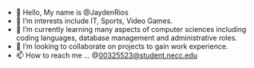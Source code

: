 - 👋 Hello, My name is @JaydenRios
- 👀 I’m interests include IT, Sports, Video Games.
- 🌱 I’m currently learning many aspects of computer sciences including coding languages, database management and administrative roles. 
- 💞️ I’m looking to collaborate on projects to gain work experience.
- 📫 How to reach me ... @00325523@student.necc.edu

<!---
JaydenRios/JaydenRios is a ✨ special ✨ repository because its `README.md` (this file) appears on your GitHub profile.
You can click the Preview link to take a look at your changes.
--->
